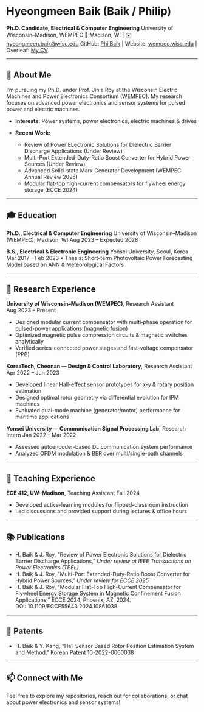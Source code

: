 # Hyeongmeen Baik (Baik / Philip)

**Ph.D. Candidate, Electrical & Computer Engineering**
University of Wisconsin–Madison, WEMPEC
📍 Madison, WI | ✉️ [hyeongmeen.baik@wisc.edu](mailto:hyeongmeen.baik@wisc.edu) 
GitHub: [PhilBaik](https://github.com/PhilBaek) | Website: [wempec.wisc.edu](https://wempec.wisc.edu) | Overleaf: [My CV](https://www.overleaf.com/read/wxtyyfsfgbxz#613f70)

---

## 🚀 About Me

I’m pursuing my Ph.D. under Prof. Jinia Roy at the Wisconsin Electric Machines and Power Electronics Consortium (WEMPEC). My research focuses on advanced power electronics and sensor systems for pulsed power and electric machines.

* **Interests:** Power systems, power electronics, electric machines & drives
* **Recent Work:**

  * Review of Power ELectronic Solutions for Dielectric Barrier Discharge Applications (Under Review)
  * Multi-Port Extended-Duty-Ratio Boost Converter for Hybrid Power Sources (Under Review)
  * Advanced Solid-state Marx Generator Development (WEMPEC Annual Review 2025)
  * Modular flat-top high-current compensators for flywheel energy storage (ECCE 2024)


---

## 🎓 Education

**Ph.D., Electrical & Computer Engineering**
University of Wisconsin–Madison (WEMPEC), Madison, WI
Aug 2023 – Expected 2028

**B.S., Electrical & Electronic Engineering**
Yonsei University, Seoul, Korea
Mar 2017 – Feb 2023
• Thesis: Short-term Photovoltaic Power Forecasting Model based on ANN & Meteorological Factors

---

## 🔬 Research Experience

**University of Wisconsin–Madison (WEMPEC)**, Research Assistant
Aug 2023 – Present

* Designed modular current compensator with multi‑phase operation for pulsed-power applications (magnetic fusion)
* Optimized magnetic pulse compression circuits & magnetic switches analytically
* Verified series-connected power stages and fast-voltage compensator (PPB)

**KoreaTech, Cheonan — Design & Control Laboratory**, Research Assistant
Apr 2022 – Jun 2023

* Developed linear Hall-effect sensor prototypes for x-y & rotary position estimation
* Designed optimal rotor geometry via differential evolution for IPM machines
* Evaluated dual-mode machine (generator/motor) performance for maritime applications

**Yonsei University — Communication Signal Processing Lab**, Research Intern
Jan 2022 – Mar 2022

* Assessed autoencoder-based DL communication system performance
* Analyzed OFDM modulation & BER over multi/single-path channels

---

## 🏫 Teaching Experience

**ECE 412, UW–Madison**, Teaching Assistant
Fall 2024

* Developed active-learning modules for flipped-classroom instruction
* Led discussions and provided support during lectures & office hours

---

## 📚 Publications

* H. Baik & J. Roy, “Review of Power Electronic Solutions for Dielectric Barrier Discharge Applications,” *Under review at IEEE Transactions on Power Electronics (TPEL)*
* H. Baik & J. Roy, “Multi-Port Extended-Duty-Ratio Boost Converter for Hybrid Power Sources,” *Under review for ECCE 2025*
* H. Baik & J. Roy, “Modular Flat-Top High-Current Compensator for Flywheel Energy Storage System in Magnetic Confinement Fusion Applications,” ECCE 2024, Phoenix, AZ, 2024. DOI: 10.1109/ECCE55643.2024.10861038

---

## 📜 Patents

* H. Baik & Y. Kang, “Hall Sensor Based Rotor Position Estimation System and Method,” Korean Patent 10-2022-0060038

---

## 📫 Connect with Me

Feel free to explore my repositories, reach out for collaborations, or chat about power electronics and sensor systems!
